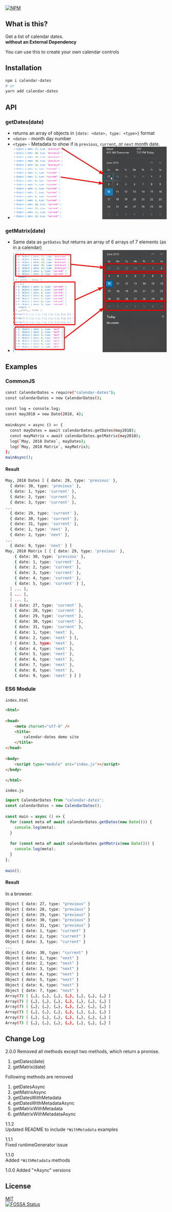 [![NPM](https://nodei.co/npm/calendar-dates.png?downloads=true&downloadRank=true&stars=true)](https://nodei.co/npm/calendar-dates/)

## What is this?

Get a list of calendar dates.  
**without an External Dependency**

You can use this to create your own calendar controls

## Installation

```bash
npm i calendar-dates
# or
yarn add calendar-dates
```

## API

### getDates(date)

- returns an array of objects in `{date: <date>, type: <type>}` format
- `<date>` - month day number
- `<type>` - Metadata to show if is `previous`, `current`, or `next` month date.
- ![date type](images/getdate_result.png)

### getMatrix(date)

- Same data as `getDates` but returns an array of 6 arrays of 7 elements (as in a calendar)
- ![date type](images/getmatrix_result.png)

## Examples

### CommonJS

```bash
const CalendarDates = require("calendar-dates");
const calendarDates = new CalendarDates();

const log = console.log;
const may2018 = new Date(2018, 4);

mainAsync = async () => {
  const mayDates = await calendarDates.getDates(may2018);
  const mayMatrix = await calendarDates.getMatrix(may2018);
  log(`May, 2018 Dates`, mayDates);
  log(`May, 2018 Matrix`, mayMatrix);
};
mainAsync();
```

#### Result

```bash
May, 2018 Dates [ { date: 29, type: 'previous' },
  { date: 30, type: 'previous' },
  { date: 1, type: 'current' },
  { date: 2, type: 'current' },
  { date: 3, type: 'current' },
...
  { date: 29, type: 'current' },
  { date: 30, type: 'current' },
  { date: 31, type: 'current' },
  { date: 1, type: 'next' },
  { date: 2, type: 'next' },
...
  { date: 9, type: 'next' } ]
May, 2018 Matrix [ [ { date: 29, type: 'previous' },
    { date: 30, type: 'previous' },
    { date: 1, type: 'current' },
    { date: 2, type: 'current' },
    { date: 3, type: 'current' },
    { date: 4, type: 'current' },
    { date: 5, type: 'current' } ],
  [ ... ],
  [ ... ],
  [ ... ],
  [ { date: 27, type: 'current' },
    { date: 28, type: 'current' },
    { date: 29, type: 'current' },
    { date: 30, type: 'current' },
    { date: 31, type: 'current' },
    { date: 1, type: 'next' },
    { date: 2, type: 'next' } ],
  [ { date: 3, type: 'next' },
    { date: 4, type: 'next' },
    { date: 5, type: 'next' },
    { date: 6, type: 'next' },
    { date: 7, type: 'next' },
    { date: 8, type: 'next' },
    { date: 9, type: 'next' } ] ]
```

### ES6 Module

`index.html`

```html
<html>

<head>
    <meta charset="utf-8" />
    <title>
        calendar-dates demo site
    </title>
</head>

<body>
    <script type="module" src="index.js"></script>
</body>

</html>
```

`index.js`

```javascript
import CalendarDates from "calendar-dates";
const calendarDates = new CalendarDates();

const main = async () => {
  for (const meta of await calendarDates.getDates(new Date())) {
    console.log(meta);
  }

  for (const meta of await calendarDates.getMatrix(new Date())) {
    console.log(meta);
  }
};

main();
```

#### Result

In a browser.

```bash
Object { date: 27, type: "previous" }
Object { date: 28, type: "previous" }
Object { date: 29, type: "previous" }
Object { date: 30, type: "previous" }
Object { date: 31, type: "previous" }
Object { date: 1, type: "current" }
Object { date: 2, type: "current" }
Object { date: 3, type: "current" }
...
Object { date: 30, type: "current" }
Object { date: 1, type: "next" }
Object { date: 2, type: "next" }
Object { date: 3, type: "next" }
Object { date: 4, type: "next" }
Object { date: 5, type: "next" }
Object { date: 6, type: "next" }
Object { date: 7, type: "next" }
Array(7) [ {…}, {…}, {…}, {…}, {…}, {…}, {…} ]
Array(7) [ {…}, {…}, {…}, {…}, {…}, {…}, {…} ]
Array(7) [ {…}, {…}, {…}, {…}, {…}, {…}, {…} ]
Array(7) [ {…}, {…}, {…}, {…}, {…}, {…}, {…} ]
Array(7) [ {…}, {…}, {…}, {…}, {…}, {…}, {…} ]
Array(7) [ {…}, {…}, {…}, {…}, {…}, {…}, {…} ]
```

## Change Log

2.0.0
Removed all methods except two methods, which return a promise.

1.  getDates(date)
1.  getMatrix(date)

Following methods are removed

1.  getDatesAsync
1.  getMatrixAsync
1.  getDatesWithMetadata
1.  getDatesWithMetadataAsync
1.  getMatrixWithMetadata
1.  getMatrixWithMetadataAsync

1.1.2  
Updated README to include `*WithMetadata` examples

1.1.1  
Fixed runtimeGenerator issue

1.1.0  
Added `*WithMetadata` methods

1.0.0
Added "\*Async" versions

## License

[MIT](https://github.com/dance2die/calendar-dates/blob/master/LICENSE)  
[![FOSSA Status](https://app.fossa.io/api/projects/git%2Bgithub.com%2Fdance2die%2Fcalendar-dates.svg?type=large)](https://app.fossa.io/projects/git%2Bgithub.com%2Fdance2die%2Fcalendar-dates?ref=badge_large)
